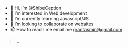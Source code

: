 - 👋 Hi, I’m @ShibeCeption
- 👀 I’m interested in Web development
- 🌱 I’m currently learning Javascript/JS
- 💞️ I’m looking to collaborate on websites
- 📫 How to reach me email me grantasmin@gmail.com

<!---
ShibeCeption/ShibeCeption is a ✨ special ✨ repository because its `README.md` (this file) appears on your GitHub profile.
You can click the Preview link to take a look at your changes.
--->
> ...

